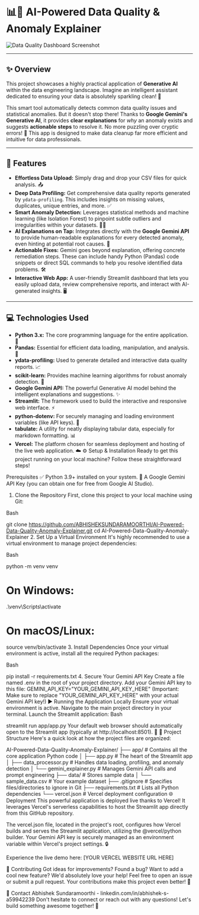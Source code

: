# 📊🧠 AI-Powered Data Quality & Anomaly Explainer

![Data Quality Dashboard Screenshot](https://via.placeholder.com/800x400?text=Screenshot+of+Streamlit+App)

---

## ✨ Overview

This project showcases a highly practical application of **Generative AI** within the data engineering landscape. Imagine an intelligent assistant dedicated to ensuring your data is absolutely sparkling clean! 🧼

This smart tool automatically detects common data quality issues and statistical anomalies. But it doesn't stop there! Thanks to **Google Gemini's Generative AI**, it provides **clear explanations** for *why* an anomaly exists and suggests **actionable steps** to resolve it. No more puzzling over cryptic errors! 🤯 This app is designed to make data cleanup far more efficient and intuitive for data professionals.

---

## 🚀 Features

* **Effortless Data Upload:** Simply drag and drop your CSV files for quick analysis. 📤
* **Deep Data Profiling:** Get comprehensive data quality reports generated by `ydata-profiling`. This includes insights on missing values, duplicates, unique entries, and more. ✅
* **Smart Anomaly Detection:** Leverages statistical methods and machine learning (like Isolation Forest) to pinpoint subtle outliers and irregularities within your datasets. 🕵️‍♀️
* **AI Explanations on Tap:** Integrates directly with the **Google Gemini API** to provide human-readable explanations for every detected anomaly, even hinting at potential root causes. 🤔
* **Actionable Fixes:** Gemini goes beyond explanation, offering concrete remediation steps. These can include handy Python (Pandas) code snippets or direct SQL commands to help you resolve identified data problems. 🛠️
* **Interactive Web App:** A user-friendly Streamlit dashboard that lets you easily upload data, review comprehensive reports, and interact with AI-generated insights. 🖥️

---

## 💻 Technologies Used

* **Python 3.x:** The core programming language for the entire application. 🐍
* **Pandas:** Essential for efficient data loading, manipulation, and analysis. 🐼
* **ydata-profiling:** Used to generate detailed and interactive data quality reports. 📈
* **scikit-learn:** Provides machine learning algorithms for robust anomaly detection. 🤖
* **Google Gemini API:** The powerful Generative AI model behind the intelligent explanations and suggestions. ✨
* **Streamlit:** The framework used to build the interactive and responsive web interface. ⚡
* **python-dotenv:** For securely managing and loading environment variables (like API keys). 🔐
* **tabulate:** A utility for neatly displaying tabular data, especially for markdown formatting. 📊
* **Vercel:** The platform chosen for seamless deployment and hosting of the live web application. ☁️
⚙️ Setup & Installation
Ready to get this project running on your local machine? Follow these straightforward steps!

Prerequisites ✅
Python 3.9+ installed on your system. 🐍
A Google Gemini API Key (you can obtain one for free from Google AI Studio).
1. Clone the Repository
First, clone this project to your local machine using Git:

Bash

git clone https://github.com/ABHISHEKSUNDARAMOORTHI/AI-Powered-Data-Quality-Anomaly-Explainer.git
cd AI-Powered-Data-Quality-Anomaly-Explainer
2. Set Up a Virtual Environment
It's highly recommended to use a virtual environment to manage project dependencies:

Bash

python -m venv venv
# On Windows:
.\venv\Scripts\activate
# On macOS/Linux:
source venv/bin/activate
3. Install Dependencies
Once your virtual environment is active, install all the required Python packages:

Bash

pip install -r requirements.txt
4. Secure Your Gemini API Key
Create a file named .env in the root of your project directory.
Add your Gemini API key to this file:
GEMINI_API_KEY="YOUR_GEMINI_API_KEY_HERE"
(Important: Make sure to replace "YOUR_GEMINI_API_KEY_HERE" with your actual Gemini API key!)
▶️ Running the Application Locally
Ensure your virtual environment is active.
Navigate to the main project directory in your terminal.
Launch the Streamlit application:
Bash

streamlit run app/app.py
Your default web browser should automatically open to the Streamlit app (typically at http://localhost:8501). 🎉
📁 Project Structure
Here's a quick look at how the project files are organized:

AI-Powered-Data-Quality-Anomaly-Explainer/
├── app/                        # Contains all the core application Python code
│   ├── app.py                      # The heart of the Streamlit app
│   ├── data_processor.py           # Handles data loading, profiling, and anomaly detection
│   └── gemini_explainer.py         # Manages Gemini API calls and prompt engineering
├── data/                       # Stores sample data
│   └── sample_data.csv             # Your example dataset
├── .gitignore                  # Specifies files/directories to ignore in Git
├── requirements.txt            # Lists all Python dependencies
└── vercel.json                 # Vercel deployment configuration
🌐 Deployment
This powerful application is deployed live thanks to Vercel! It leverages Vercel's serverless capabilities to host the Streamlit app directly from this GitHub repository.

The vercel.json file, located in the project's root, configures how Vercel builds and serves the Streamlit application, utilizing the @vercel/python builder. Your Gemini API key is securely managed as an environment variable within Vercel's project settings. 🔒

Experience the live demo here: [YOUR VERCEL WEBSITE URL HERE]

🤝 Contributing
Got ideas for improvements? Found a bug? Want to add a cool new feature? We'd absolutely love your help! Feel free to open an issue or submit a pull request. Your contributions make this project even better! 🌟

📧 Contact
Abhishek Sundaramoorthi - linkedin.com/in/abhishek-s-a59942239
Don't hesitate to connect or reach out with any questions! Let's build something awesome together! 🚀
